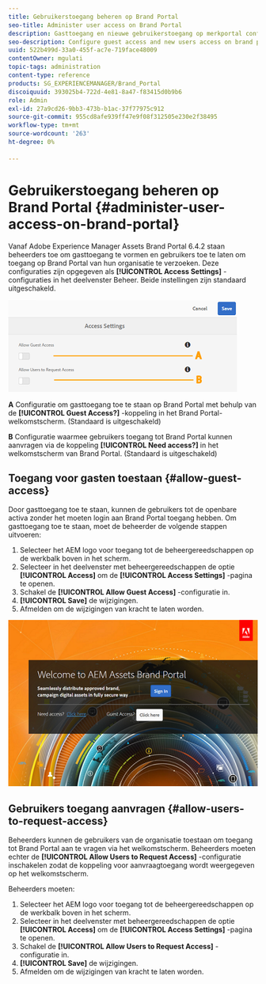 ```yaml
---
title: Gebruikerstoegang beheren op Brand Portal
seo-title: Administer user access on Brand Portal
description: Gasttoegang en nieuwe gebruikerstoegang op merkportal configureren.
seo-description: Configure guest access and new users access on brand portal.
uuid: 522b499d-33a0-455f-ac7e-719face48009
contentOwner: mgulati
topic-tags: administration
content-type: reference
products: SG_EXPERIENCEMANAGER/Brand_Portal
discoiquuid: 393025b4-722d-4e81-8a47-f83415d0b9b6
role: Admin
exl-id: 27a9cd26-9bb3-473b-b1ac-37f77975c912
source-git-commit: 955cd8afe939ff47e9f08f312505e230e2f38495
workflow-type: tm+mt
source-wordcount: '263'
ht-degree: 0%

---
```


# Gebruikerstoegang beheren op Brand Portal {#administer-user-access-on-brand-portal}

Vanaf Adobe Experience Manager Assets Brand Portal 6.4.2 staan beheerders toe om gasttoegang te vormen en gebruikers toe te laten om toegang op Brand Portal van hun organisatie te verzoeken. Deze configuraties zijn opgegeven als **[!UICONTROL Access Settings]** -configuraties in het deelvenster Beheer. Beide instellingen zijn standaard uitgeschakeld.

![](assets/access-configs.png)

**A**   Configuratie om gasttoegang toe te staan op Brand Portal met behulp van de **[!UICONTROL Guest Access?]** -koppeling in het Brand Portal-welkomstscherm. (Standaard is uitgeschakeld)

**B**   Configuratie waarmee gebruikers toegang tot Brand Portal kunnen aanvragen via de koppeling **[!UICONTROL Need access?]** in het welkomstscherm van Brand Portal. (Standaard is uitgeschakeld)

## Toegang voor gasten toestaan {#allow-guest-access}

Door gasttoegang toe te staan, kunnen de gebruikers tot de openbare activa zonder het moeten login aan Brand Portal toegang hebben.
Om gasttoegang toe te staan, moet de beheerder de volgende stappen uitvoeren:

1. Selecteer het AEM logo voor toegang tot de beheergereedschappen op de werkbalk boven in het scherm.
1. Selecteer in het deelvenster met beheergereedschappen de optie **[!UICONTROL Access]** om de **[!UICONTROL Access Settings]** -pagina te openen.
1. Schakel de **[!UICONTROL Allow Guest Access]** -configuratie in.
1. **[!UICONTROL Save]** de wijzigingen.
1. Afmelden om de wijzigingen van kracht te laten worden.

![](assets/bp-welcome-screen.png)

## Gebruikers toegang aanvragen {#allow-users-to-request-access}

Beheerders kunnen de gebruikers van de organisatie toestaan om toegang tot Brand Portal aan te vragen via het welkomstscherm. Beheerders moeten echter de **[!UICONTROL Allow Users to Request Access]** -configuratie inschakelen zodat de koppeling voor aanvraagtoegang wordt weergegeven op het welkomstscherm.

Beheerders moeten:

1. Selecteer het AEM logo voor toegang tot de beheergereedschappen op de werkbalk boven in het scherm.
1. Selecteer in het deelvenster met beheergereedschappen de optie **[!UICONTROL Access]** om de **[!UICONTROL Access Settings]** -pagina te openen.
1. Schakel de **[!UICONTROL Allow Users to Request Access]** -configuratie in.
1. **[!UICONTROL Save]** de wijzigingen.
1. Afmelden om de wijzigingen van kracht te laten worden.
